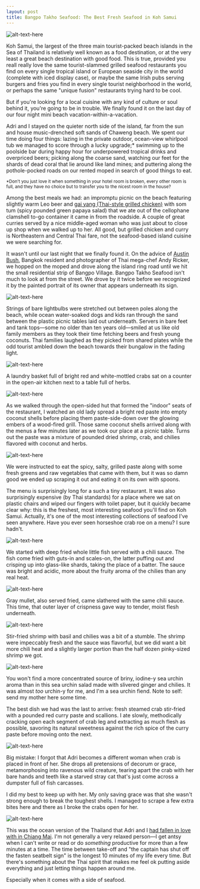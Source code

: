 ```yaml
---
layout: post
title: Bangpo Takho Seafood: The Best Fresh Seafood in Koh Samui
---
```


![alt-text-here](http://kenjilopezalt.github.io/images/20140720-koh-samui-bangpor-seafood-takho-/20140720-koh-samui-bangpor-seafood-takho-09.jpg "full table")

Koh Samui, the largest of the three main tourist-packed beach islands in the Sea of Thailand is relatively well known as a food destination, or at the very least a great beach destination with good food. This is true, provided you reall really love the same tourist-slammed grilled seafood restaurants you find on every single tropical island or European seaside city in the world (complete with iced display case), or maybe the same Irish pubs serving burgers and fries you find in every single tourist neighborhood in the world, or perhaps the same "unique fusion" restaurants trying hard to be cool.	

But if you're looking for a local cuisine with any kind of culture or soul behind it, you're going to be in trouble. We finally found it on the last day of our four night mini beach vacation-within-a-vacation.

Adri and I stayed on the quieter north side of the island, far from the sun and house music-drenched soft sands of Chaweng beach. We spent our time doing four things: lazing in the private outdoor, ocean-view whirlpool tub we managed to score through a lucky upgrade;* swimming up to the poolside bar during happy hour for underpowered tropical drinks and overpriced beers; picking along the coarse sand, watching our feet for the shards of dead coral that lie around like land mines; and puttering along the pothole-pocked roads on our rented moped in search of good things to eat.

<small>*Don't you just love it when something in your hotel room is broken, every other room is full, and they have no choice but to transfer you to the nicest room in the house?</small>

Among the best meals we had: an impromptu picnic on the beach featuring slightly warm Leo beer and <a href="http://www.seriouseats.com/2014/07/the-food-lab-thai-style-grilled-chicken.html">gai yang (Thai-style grilled chicken)</a> with som tum (spicy pounded green papaya salad) that we ate out of the cellophane clamshell to-go container it came in from the roadside. A couple of great curries served by a nice middle-aged woman who was just about to close up shop when we walked up to her.  All good, but grilled chicken and curry is Northeastern and Central Thai fare, not the seafood-based island cuisine we were searching for.

It wasn't until our last night that we finally found it. On the advice of <a href="http://www.austinbushphotography.com/">Austin Bush,</a> Bangkok resident and photographer of Thai mega-chef Andy Ricker, we hopped on the moped and drove along the island ring road until we hit the small residential strip of Bangpo Village. Bangpo Takho Seafood isn't much to look at from the street. We drove by it twice before we recognized it by the painted portrait of its owner that appears underneath its sign.

![alt-text-here](http://kenjilopezalt.github.io/images/20140720-koh-samui-bangpor-seafood-takho-/20140720-koh-samui-bangpor-seafood-takho-01.jpg "Beach view")

Strings of bare lightbulbs were stretched out between poles along the beach, while ocean water-soaked dogs and kids ran through the sand between the plastic picnic tables laid out underneath. Servers in bare feet and tank tops&mdash;some no older than ten years old&mdash;smiled at us like old family members as they took their time fetching beers and fresh young coconuts. Thai families laughed as they picked from shared plates while the odd tourist ambled down the beach towards their bungalow in the fading light.

![alt-text-here](http://kenjilopezalt.github.io/images/20140720-koh-samui-bangpor-seafood-takho-/20140720-koh-samui-bangpor-seafood-takho-11.jpg "Crabs")

A laundry basket full of bright red and white-mottled crabs sat on a counter in the open-air kitchen next to a table full of herbs.

![alt-text-here](http://kenjilopezalt.github.io/images/20140720-koh-samui-bangpor-seafood-takho-/20140720-koh-samui-bangpor-seafood-takho-10.jpg "grilling coconut")

As we walked through the open-sided hut that formed the "indoor" seats of the restaurant, I watched an old lady spread a bright red paste into empty coconut shells before placing them paste-side-down over the glowing embers of a wood-fired grill. Those same coconut shells arrived along with the menus a few minutes later as we took our place at a picnic table. Turns out the paste was a mixture of pounded dried shrimp, crab, and chilies flavored with coconut and herbs.

![alt-text-here](http://kenjilopezalt.github.io/images/20140720-koh-samui-bangpor-seafood-takho-/20140720-koh-samui-bangpor-seafood-takho-02.jpg "grilled sambal")

We were instructed to eat the spicy, salty, grilled paste along with some fresh greens and raw vegetables that came with them, but it was so damn good we ended up scraping it out and eating it on its own with spoons. 

The menu is surprisingly long for a such a tiny restaurant. It was also surprisingly expensive (by Thai standards) for a place where we sat on plastic chairs and wiped our fingers with toilet paper, but it quickly became clear why: this is the freshest, most interesting seafood you'll find on Koh Samui. Actually, it's one of the most interesting collections of seafood I've seen anywhere. Have you ever seen horseshoe crab roe on a menu? I sure hadn't.

![alt-text-here](http://kenjilopezalt.github.io/images/20140720-koh-samui-bangpor-seafood-takho-/20140720-koh-samui-bangpor-seafood-takho-03.jpg "Fried little fish")

We started with deep fried whole little fish served with a chili sauce. The fish come fried with guts-in and scales-on, the latter puffing out and crisping up into glass-like shards, taking the place of a batter. The sauce was bright and acidic, more about the fruity aroma of the chilies than any real heat.

![alt-text-here](http://kenjilopezalt.github.io/images/20140720-koh-samui-bangpor-seafood-takho-/20140720-koh-samui-bangpor-seafood-takho-04.jpg "Fried grey mullet, chili")

Gray mullet, also served fried, came slathered with the same chili sauce. This time, that outer layer of crispness gave way to tender, moist flesh underneath. 

![alt-text-here](http://kenjilopezalt.github.io/images/20140720-koh-samui-bangpor-seafood-takho-/20140720-koh-samui-bangpor-seafood-takho-05.jpg "stir-fried shrimp, basil")

Stir-fried shrimp with basil and chilies was a bit of a stumble. The shrimp were impeccably fresh and the sauce was flavorful, but we did want a bit more chili heat and a slightly larger portion than the half dozen pinky-sized shrimp we got.

![alt-text-here](http://kenjilopezalt.github.io/images/20140720-koh-samui-bangpor-seafood-takho-/20140720-koh-samui-bangpor-seafood-takho-08.jpg "sea urchin salad")

You won't find a more concentrated source of briny, iodine-y sea urchin aroma than in this sea urchin salad made with slivered ginger and chilies. It was almost <em>too</em> urchin-y for me, and I'm a sea urchin fiend. Note to self: send my mother here some time.

The best dish we had was the last to arrive: fresh steamed crab stir-fried with a pounded red curry paste and scallions. I ate slowly, methodically cracking open each segment of crab leg and extracting as much flesh as possible, savoring its natural sweetness against the rich spice of the curry paste before moving onto the next.

![alt-text-here](http://kenjilopezalt.github.io/images/20140720-koh-samui-bangpor-seafood-takho-/20140720-koh-samui-bangpor-seafood-takho-07.jpg "Crabs with chili and curry")

Big mistake: I forgot that Adri becomes a different woman when crab is placed in front of her. She drops all pretensions of decorum or grace, metamorphosing into ravenous wild creature, tearing apart the crab with her bare hands and teeth like a starved stray cat that's just come across a dumpster full of fish carcasses.

I did my best to keep up with her. My only saving grace was that she wasn't strong enough to break the toughest shells. I managed to scrape a few extra bites here and there as I broke the crabs open for her.

![alt-text-here](http://kenjilopezalt.github.io/images/20140720-koh-samui-bangpor-seafood-takho-/20140720-koh-samui-bangpor-seafood-takho-06.jpg "full table")

This was the ocean version of the Thailand that Adri and I <a href="http://kenjilopezalt.github.io/2014/07/24/Chiang-Mai-Khao-Soi-lamduon-fahrm/">had fallen in love with in Chiang Mai</a>. I'm not generally a very relaxed person&mdash;I get antsy when I can't write or read or do <em>something</em> productive for more than a few minutes at a time. The time between take-off and "the captain has shut off the fasten seatbelt sign" is the longest 10 minutes of my life every time. But there's something about the Thai spirit that makes me feel ok putting aside everything and just letting things happen around me.

Especially when it comes with a side of seafood.
